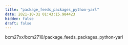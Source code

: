```yaml
---
title: "package_feeds_packages_python-yarl"
date: 2021-10-31 01:43:15.984423
hidden: false
draft: false
---
```


bcm27xx/bcm2710/package_feeds_packages_python-yarl

